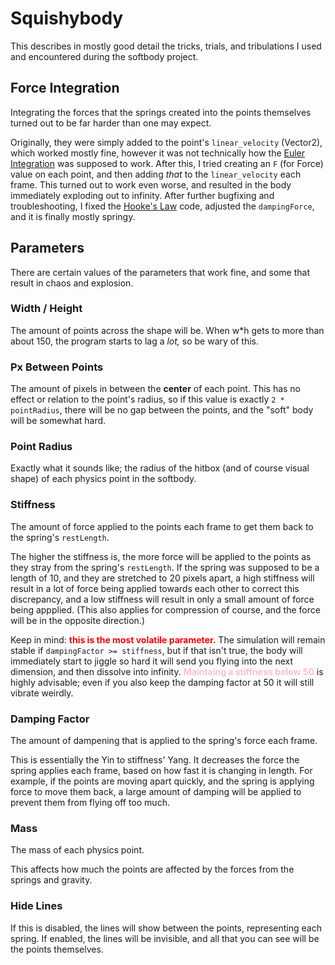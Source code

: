 # Squishybody
This describes in mostly good detail the tricks, trials, and tribulations I used and encountered during the softbody project.

## Force Integration
Integrating the forces that the springs created into the points themselves turned out to be far harder than one may expect.

Originally, they were simply added to the point's `linear_velocity` (Vector2), which worked mostly fine, however it was not technically
how the [Euler Integration](http://emweb.unl.edu/NEGAHBAN/EM373/note19/note19.htm) was supposed to work. After this, I tried creating an `F` (for Force) value on each point, and then
adding *that* to the `linear_velocity` each frame. This turned out to work even worse, and resulted in the body immediately exploding out to infinity. After further bugfixing and troubleshooting, I fixed the [Hooke's Law](https://en.wikipedia.org/wiki/Hooke%27s_law) code, adjusted the `dampingForce`, and it is finally mostly springy.

## **Parameters**
There are certain values of the parameters that work fine, and some that result in chaos and explosion.

### **Width / Height**
The amount of points across the shape will be. When w*h gets to more than about 150, the program starts to lag a *lot,* so be wary of this.

### **Px Between Points**
The amount of pixels in between the **center** of each point. This has no effect or relation to the point's radius, so if this value is exactly `2 * pointRadius`, there will be no gap between the points, and the "soft" body will be somewhat hard.

### **Point Radius**
Exactly what it sounds like; the radius of the hitbox (and of course visual shape) of each physics point in the softbody.

### **Stiffness**
The amount of force applied to the points each frame to get them back to the spring's `restLength`.

The higher the stiffness is, the more force will be applied to the points as they stray from the spring's `restLength`. If the spring was supposed to be a length of 10, and they are stretched to 20 pixels apart, a high stiffness will result in a lot of force being applied towards each other to correct this discrepancy, and a low stiffness will result in only a small amount of force being appplied. (This also applies for compression of course, and the force will be in the opposite direction.)

Keep in mind: <span style="color:red">**this is the most volatile parameter.**</span> The simulation will remain stable if `dampingFactor >= stiffness`, but if that isn't true, the body will immediately start to jiggle so hard it will send you flying into the next dimension, and then dissolve into infinity. <span style="color:pink">**Maintaing a stiffness below 50**</span> is highly advisable; even if you also keep the damping factor at 50 it will still vibrate weirdly.

### **Damping Factor**
The amount of dampening that is applied to the spring's force each frame.

This is essentially the Yin to stiffness' Yang. It decreases the force the spring applies each frame, based on how fast it is changing in length. For example, if the points are moving apart quickly, and the spring is applying force to move them back, a large amount of damping will be applied to prevent them from flying off too much.

### **Mass**
The mass of each physics point.

This affects how much the points are affected by the forces from the springs and gravity.

### **Hide Lines**
If this is disabled, the lines will show between the points, representing each spring.
If enabled, the lines will be invisible, and all that you can see will be the points themselves.